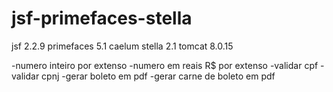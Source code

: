 # jsf-primefaces-stella

jsf 2.2.9
primefaces 5.1
caelum stella 2.1
tomcat 8.0.15


-numero inteiro por extenso
-numero em reais R$ por extenso
-validar cpf
-validar cpnj
-gerar boleto em pdf
-gerar carne de boleto em pdf
